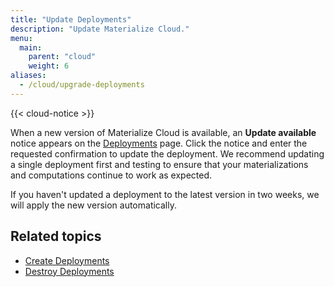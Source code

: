 ```yaml
---
title: "Update Deployments"
description: "Update Materialize Cloud."
menu:
  main:
    parent: "cloud"
    weight: 6
aliases:
  - /cloud/upgrade-deployments
---
```


{{< cloud-notice >}}

When a new version of Materialize Cloud is available, an **Update available** notice appears on the [Deployments](https://cloud.materialize.com/deployments) page. Click the notice and enter the requested confirmation to update the deployment.  We recommend updating a single deployment first and testing to ensure that your materializations and computations continue to work as expected.

If you haven't updated a deployment to the latest version in two weeks, we will apply the new version automatically.

## Related topics

* [Create Deployments](../create-deployments)
* [Destroy Deployments](../destroy-deployments)
